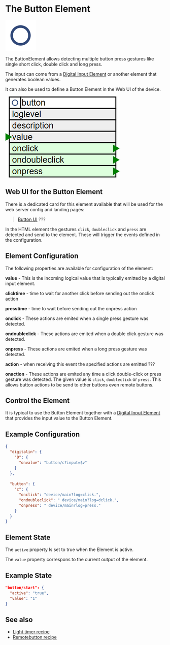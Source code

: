# The Button Element

<div class="excerpt">
  <img src="/i/button.svg">
  <p>The ButtonElement allows detecting multiple button press gestures like
 single short click, double click and long press.</p>
</div>


The input can come from a [Digital Input Element](/elements/digitalin) or another element that generates boolean values.

It can also be used to define a Button Element in the Web UI of the device.

![Button Properties and Actions](elements/buttonapi.png)

## Web UI for the Button Element

There is a dedicated card for this element available that will be used for the web server config and landing pages:

> [Button UI](elements/buttonui.png) ???

In the HTML element the gestures `click`, `doubleclick` and `press` are detected and send to the element.
These will trigger the events defined in the configuration.


## Element Configuration

The following properties are available for configuration of the element:

**value** - This is the incoming logical value that is typically emitted by a digital input element.  

**clicktime** - time to wait for another click before sending out the onclick action

**presstime** - time to wait before sending out the onpress action                  

**onclick** - These actions are emited when a single press gesture was detected.                                

**ondoubleclick** - These actions are emited when a double click gesture was detected.     

**onpress** - These actions are emited when a long press gesture was detected.                      

**action** - when receiving this event the specified actions are emitted ??? 

**onaction** - These actions are emited any time a click double-click or press gesture was detected. The given value is `click`, `doubleclick` or `press`. This allows button actions to be send to other buttons even remote buttons.

## Control the Element

It is typical to use the Button Element together with a [Digital Input Element](/elements/digitalin)
that provides the input value to the Button Element.

## Example Configuration

```JSON
{
  "digitalin": {
    "0": {
      "onvalue": "button/c?input=$v"
    }
  },

  "button": {
    "c": {
      "onclick": "device/main?log=click.",
      "ondoubleclick": " device/main?log=dclick.",
      "onpress": " device/main?log=press."
    }
  }
}
```


## Element State

The `active` property Is set to true when the Element is active.

The `value` property correspons to the current output of the element.

## Example State

```JSON
"button/start": {
  "active": "true",
  "value": "1"
}
```

## See also

* [Light timer recipe](???)
* [Remotebutton recipe](???)
